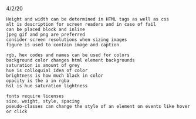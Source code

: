 4/2/20

    Height and width can be determined in HTML tags as well as css
    alt is description for screen readers and in case of fail
    can be placed block and inline
    jpeg gif and png are preferred
    consider screen resolutions when sizing images
    figure is used to contain image and caption

    rgb, hex codes and names can be used for colors
    background color changes html element backgrounds
    saturation is amount of grey
    hue is colloquial idea of color
    brightness is how much black in color
    opacity is the a in rgba
    hsl is hue saturation lightness

    fonts require licenses
    size, weight, style, spacing
    pseudo-classes can change the style of an element on events like hover or click
